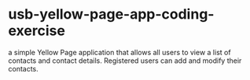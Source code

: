 # usb-yellow-page-app-coding-exercise
a simple Yellow Page application that allows all users to view a list of contacts and contact details. Registered users can add and modify their contacts.
